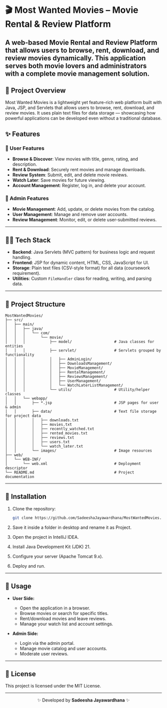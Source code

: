 # 🎬 Most Wanted Movies – Movie Rental & Review Platform

A web-based Movie Rental and Review Platform that allows users to browse, rent, download, and review movies dynamically. This application serves both movie lovers and administrators with a complete movie management solution.
---
## 🎯 Project Overview

Most Wanted Movies is a lightweight yet feature-rich web platform built with Java, JSP, and Servlets that allows users to browse, rent, download, and review movies. It uses plain text files for data storage — showcasing how powerful applications can be developed even without a traditional database.

## ✨ Features

### 💠 User Features
- **Browse & Discover**: View movies with title, genre, rating, and description.
- **Rent & Download**: Securely rent movies and manage downloads.
- **Review System**: Submit, edit, and delete movie reviews.
- **Watch Later**: Save movies for future viewing.
- **Account Management**: Register, log in, and delete your account.

### 💠 Admin Features
- **Movie Management**: Add, update, or delete movies from the catalog.
- **User Management**: Manage and remove user accounts.
- **Review Management**: Monitor, edit, or delete user-submitted reviews.

---

## 🧑‍💻 Tech Stack
- **Backend**: Java Servlets (MVC pattern) for business logic and request handling.
- **Frontend**: JSP for dynamic content, HTML, CSS, JavaScript for UI.
- **Storage**: Plain text files (CSV-style format) for all data (coursework requirement).
- **Utilities**: Custom `FileHandler` class for reading, writing, and parsing data.

---

## 🎯 Project Structure

```
MostWantedMovies/
├── src/
│   ├── main/
│   │   ├── java/
│   │   │   └── com/
│   │   │       └── movie/
│   │   │           ├── model/                   # Java classes for entities
│   │   │           ├── servlet/                 # Servlets grouped by functionality
│   │   │           │   ├── AdminLogin/
│   │   │           │   ├── DownloadsManagement/
│   │   │           │   ├── MovieManagement/
│   │   │           │   ├── RentalManagement/
│   │   │           │   ├── ReviewsManagement/
│   │   │           │   ├── UserManagement/
│   │   │           │   └── WatchLaterListManagement/
│   │   │           └── utils/                   # Utility/helper classes
│   │   └── webapp/
│   │       ├── *.jsp                            # JSP pages for user & admin
│   │       ├── data/                            # Text file storage for project data
│   │       │   ├── downloads.txt
│   │       │   ├── movies.txt
│   │       │   ├── recently_watched.txt
│   │       │   ├── rented_movies.txt
│   │       │   ├── reviews.txt
│   │       │   ├── users.txt
│   │       │   └── watch_later.txt
│   │       └── images/                          # Image resources
├── web/
│   └── WEB-INF/
│       └── web.xml                              # Deployment descriptor
└── README.md                                    # Project documentation
```
---

## 🚀 Installation

1. Clone the repository:

   ```bash
   git clone https://github.com/SadeeshaJayawardhana/MostWantedMovies.git
   ```
2. Save it inside a folder in desktop and rename it as Project.
3. Open the project in IntelliJ IDEA.
4. Install Java Development Kit (JDK) 21.
5. Configure your server (Apache Tomcat 9.x).
6. Deploy and run.
---

## 📌 Usage

* **User Side:**

  * Open the application in a browser.
  * Browse movies or search for specific titles.
  * Rent/download movies and leave reviews.
  * Manage your watch list and account settings.
* **Admin Side:**

  * Login via the admin portal.
  * Manage movie catalog and user accounts.
  * Moderate user reviews.
---

## 📄 License

This project is licensed under the MIT License.

---

<p align="center">✨ Developed by <strong>Sadeesha Jayawardhana</strong> ✨</p>

